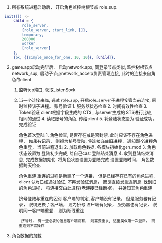 1. 所有系统进程启动后， 开启角色监控树根节点 role_sup.
```erlang
init([]) ->
    Child = {
        role_server,
        {role_server, start_link, []},
        temporary,
        200000,
        worker,
        [role_server]
    },
    {ok, {{simple_onoe_for_one, 10, 10}}, [Child]}.
```

2. game.app启动完毕后， 启动network.app,
    同登录节点类似, 监控树根节点  network_sup, 启动子节点network_accetp负责管理连接, 此时的连接来自角色的client
    1. 监听tcp端口, 获取ListenSock
    2. 当一个连接来临, 通过 role_sup, 开启role_server子进程接管当前连接, 同时监控该子进程。
        账号验证
            1. 服务器状态检查
            2. 时间有效性检查
            3. Token验证
                client根据字段生成的 CTS , 与server生成的 STS进行比较, 相同的通过
            4. 读取账号的角色, 传给client
            5. 将登陆状态设为  验证成功，完成验证

        角色首次登陆
            1. 角色检查, 是否存在或是否封禁. 此时应该不存在角色进程， 如果有记录， 则视为挤号登陆, 将连接交由旧进程， 通知那个进程角色重登， 当前进程退出
            2. 加载角色数据, 各模块初始化gen_mod
            3. 角色状态设置为 登陆初步完成, 给自己cast 登陆结束消息
            4. 收到登陆结束消息, 完成数据初始化. 将角色状态设置为登陆完成
                设置登陆时间， 角色数据跨天检查.

        角色重连
            重连的过程是新建了一个连接， 但是已经存在已有的角色进程.
            client 认为已经通过验证, 不再发验证消息， 而是直接发重连消息.
            找到旧的角色进程， 将连接交由此进程(老连接已经断掉)， 并通知其角色重连

        挤号登陆与重连的区别
            客户端的判定,
                客户端没有记录， 但是服务器有记录， 说明更换了客户端， 则为挤号
                客户端有记录， 服务器也有记录， 说明同一客户端重登， 则为断线重连

            挤号时， 有一些必要的信息客户端没有， 则需要重发, 这里类似第一次登陆， 而重连则不需操作

3. 角色数据的加载
